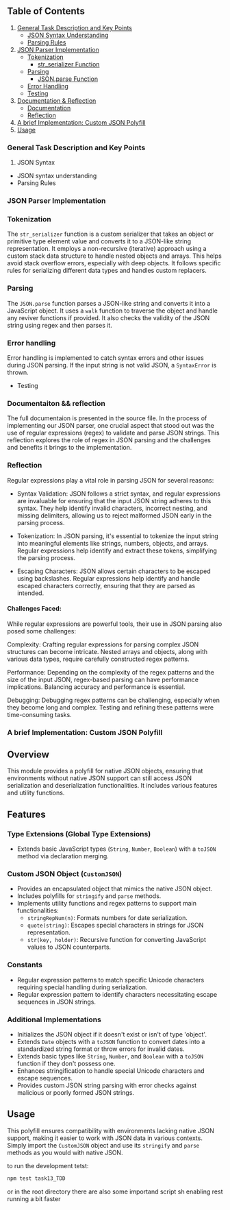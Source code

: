 ## Table of Contents

1. [General Task Description and Key Points](#general-task-description-and-key-points)
   - [JSON Syntax Understanding](#json-syntax-understanding)
   - [Parsing Rules](#parsing-rules)
2. [JSON Parser Implementation](#json-parser-implementation)
   - [Tokenization](#tokenization)
     - [str_serializer Function](#str_serializer-function)
   - [Parsing](#parsing)
     - [JSON.parse Function](#jsonparse-function)
   - [Error Handling](#error-handling)
   - [Testing](#testing)
3. [Documentation & Reflection](#documentation--reflection)
   - [Documentation](#documentation)
   - [Reflection](#reflection)
4. [A brief Implementation: Custom JSON Polyfill](#a-brief-implementation:-custom-json-polyfill)
5. [Usage](#usage)

### General Task Description and Key Points
1. JSON Syntax 
 - JSON syntax understanding
 - Parsing Rules

### JSON Parser Implementation
### Tokenization
The `str_serializer` function is a custom serializer that takes an object or primitive type element value and converts it to a JSON-like string representation. It employs a non-recursive (iterative) approach using a custom stack data structure to handle nested objects and arrays. This helps avoid stack overflow errors, especially with deep objects. It follows specific rules for serializing different data types and handles custom replacers.
### Parsing
The `JSON.parse` function parses a JSON-like string and converts it into a JavaScript object. It uses a `walk` function to traverse the object and handle any reviver functions if provided. It also checks the validity of the JSON string using regex and then parses it.
### Error handling
Error handling is implemented to catch syntax errors and other issues during JSON parsing. If the input string is not valid JSON, a `SyntaxError` is thrown.
 -  Testing

### Documentaiton && reflection
The full documentaion is presented in the source file. In the process of implementing our JSON parser, one crucial aspect that stood out was the use of regular expressions (regex) to validate and parse JSON strings. This reflection explores the role of regex in JSON parsing and the challenges and benefits it brings to the implementation.

### Reflection

Regular expressions play a vital role in parsing JSON for several reasons:

- Syntax Validation: JSON follows a strict syntax, and regular expressions are invaluable for ensuring that the input JSON string adheres to this syntax. They help identify invalid characters, incorrect nesting, and missing delimiters, allowing us to reject malformed JSON early in the parsing process.

- Tokenization: In JSON parsing, it's essential to tokenize the input string into meaningful elements like strings, numbers, objects, and arrays. Regular expressions help identify and extract these tokens, simplifying the parsing process.

- Escaping Characters: JSON allows certain characters to be escaped using backslashes. Regular expressions help identify and handle escaped characters correctly, ensuring that they are parsed as intended.

#### Challenges Faced:

While regular expressions are powerful tools, their use in JSON parsing also posed some challenges:

Complexity: Crafting regular expressions for parsing complex JSON structures can become intricate. Nested arrays and objects, along with various data types, require carefully constructed regex patterns.

Performance: Depending on the complexity of the regex patterns and the size of the input JSON, regex-based parsing can have performance implications. Balancing accuracy and performance is essential.

Debugging: Debugging regex patterns can be challenging, especially when they become long and complex. Testing and refining these patterns were time-consuming tasks.




### A brief Implementation: Custom JSON Polyfill

## Overview

This module provides a polyfill for native JSON objects, ensuring that environments without native JSON support can still access JSON serialization and deserialization functionalities. It includes various features and utility functions.

## Features

### Type Extensions (Global Type Extensions)

- Extends basic JavaScript types (`String`, `Number`, `Boolean`) with a `toJSON` method via declaration merging.

### Custom JSON Object (`CustomJSON`)

- Provides an encapsulated object that mimics the native JSON object.
- Includes polyfills for `stringify` and `parse` methods.
- Implements utility functions and regex patterns to support main functionalities:
   - `stringRepNum(n)`: Formats numbers for date serialization.
   - `quote(string)`: Escapes special characters in strings for JSON representation.
   - `str(key, holder)`: Recursive function for converting JavaScript values to JSON counterparts.

### Constants

- Regular expression patterns to match specific Unicode characters requiring special handling during serialization.
- Regular expression pattern to identify characters necessitating escape sequences in JSON strings.

### Additional Implementations

- Initializes the JSON object if it doesn't exist or isn't of type 'object'.
- Extends `Date` objects with a `toJSON` function to convert dates into a standardized string format or throw errors for invalid dates.
- Extends basic types like `String`, `Number`, and `Boolean` with a `toJSON` function if they don't possess one.
- Enhances stringification to handle special Unicode characters and escape sequences.
- Provides custom JSON string parsing with error checks against malicious or poorly formed JSON strings.

## Usage

This polyfill ensures compatibility with environments lacking native JSON support, making it easier to work with JSON data in various contexts. Simply import the `CustomJSON` object and use its `stringify` and `parse` methods as you would with native JSON.

to run the development tetst:
```bash
npm test task13_TDD
```
or in the root directory there are also some importand script sh enabling rest running a bit faster